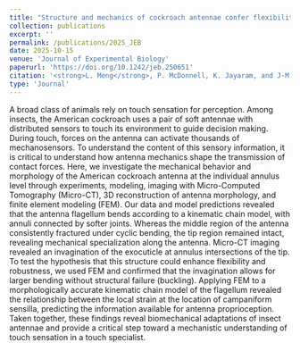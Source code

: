 ```yaml
---
title: "Structure and mechanics of cockroach antennae confer flexibility and shape strain transmission for proprioception"
collection: publications
excerpt: ''
permalink: /publications/2025_JEB
date: 2025-10-15
venue: 'Journal of Experimental Biology'
paperurl: 'https://doi.org/10.1242/jeb.250651'
citation: '<strong>L. Meng</strong>, P. McDonnell, K. Jayaram, and J-M. Mongeau. (2025). "Structure and mechanics of cockroach antennae confer flexibility and shape strain transmission for proprioception", Journal of Experimental Biology.'
type: 'Journal'
---
```

A broad class of animals rely on touch sensation for perception. Among insects, the
American cockroach uses a pair of soft antennae with distributed sensors to touch its
environment to guide decision making. During touch, forces on the antenna can
activate thousands of mechanosensors. To understand the content of this sensory
information, it is critical to understand how antenna mechanics shape the transmission
of contact forces. Here, we investigate the mechanical behavior and morphology of the
American cockroach antenna at the individual annulus level through experiments,
modeling, imaging with Micro-Computed Tomography (Micro-CT), 3D reconstruction of
antenna morphology, and finite element modeling (FEM). Our data and model
predictions revealed that the antenna flagellum bends according to a kinematic chain
model, with annuli connected by softer joints. Whereas the middle region of the
antenna consistently fractured under cyclic bending, the tip region remained intact,
revealing mechanical specialization along the antenna. Micro-CT imaging revealed an
invagination of the exocuticle at annulus intersections of the tip. To test the hypothesis
that this structure could enhance flexibility and robustness, we used FEM and
confirmed that the invagination allows for larger bending without structural failure
(buckling). Applying FEM to a morphologically accurate kinematic chain model of the
flagellum revealed the relationship between the local strain at the location of
campaniform sensilla, predicting the information available for antenna proprioception.
Taken together, these findings reveal biomechanical adaptations of insect antennae
and provide a critical step toward a mechanistic understanding of touch sensation in a
touch specialist.
